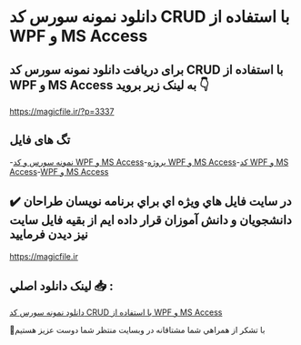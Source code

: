 # دانلود نمونه سورس کد CRUD با استفاده از WPF و MS Access

## برای دریافت دانلود نمونه سورس کد CRUD با استفاده از WPF و MS Access به لینک زیر بروید 👇

https://magicfile.ir/?p=3337

## تگ های فایل

-[نمونه سورس و کد WPF و MS Access](https://magicfile.ir/product/%d8%b3%d9%88%d8%b1%d8%b3-%d9%88-%da%a9%d8%afcrud-%d8%a8%d8%a7-%d8%a7%d8%b3%d8%aa%d9%81%d8%a7%d8%af%d9%87-%d8%a7%d8%b2-wpf-ms-access/)-[پروژه WPF و MS Access](https://magicfile.ir/product/%d8%b3%d9%88%d8%b1%d8%b3-%d9%88-%da%a9%d8%afcrud-%d8%a8%d8%a7-%d8%a7%d8%b3%d8%aa%d9%81%d8%a7%d8%af%d9%87-%d8%a7%d8%b2-wpf-ms-access/)-[کد WPF و MS Access](https://magicfile.ir/product/%d8%b3%d9%88%d8%b1%d8%b3-%d9%88-%da%a9%d8%afcrud-%d8%a8%d8%a7-%d8%a7%d8%b3%d8%aa%d9%81%d8%a7%d8%af%d9%87-%d8%a7%d8%b2-wpf-ms-access/)-[WPF و MS Access](https://magicfile.ir/product/%d8%b3%d9%88%d8%b1%d8%b3-%d9%88-%da%a9%d8%afcrud-%d8%a8%d8%a7-%d8%a7%d8%b3%d8%aa%d9%81%d8%a7%d8%af%d9%87-%d8%a7%d8%b2-wpf-ms-access/)

## ✔️ در سايت فايل هاي ويژه اي براي برنامه نويسان طراحان دانشجويان و دانش آموزان قرار داده ايم از بقيه فايل سايت نيز ديدن فرماييد

https://magicfile.ir


## لينک دانلود اصلي 📥 :

[دانلود نمونه سورس کد CRUD با استفاده از WPF و MS Access](https://magicfile.ir/product/%d8%b3%d9%88%d8%b1%d8%b3-%d9%88-%da%a9%d8%afcrud-%d8%a8%d8%a7-%d8%a7%d8%b3%d8%aa%d9%81%d8%a7%d8%af%d9%87-%d8%a7%d8%b2-wpf-ms-access/) 


🙏با تشکر از همراهي شما مشتاقانه در وبسایت منتظر شما دوست عزیز هستیم

